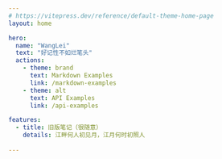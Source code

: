```yaml
---
# https://vitepress.dev/reference/default-theme-home-page
layout: home

hero:
  name: "WangLei"
  text: "好记性不如烂笔头"
  actions:
    - theme: brand
      text: Markdown Examples
      link: /markdown-examples
    - theme: alt
      text: API Examples
      link: /api-examples

features:
  - title: 旧版笔记（很随意）
    details: 江畔何人初见月，江月何时初照人
   
---
```



